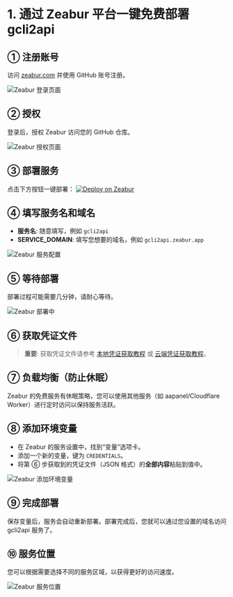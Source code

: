 # 1. 通过 Zeabur 平台一键免费部署 gcli2api

## ① 注册账号
访问 [zeabur.com](https://zeabur.com) 并使用 GitHub 账号注册。

![Zeabur 登录页面](../images/gcli2api/deploy-1.png)

## ② 授权
登录后，授权 Zeabur 访问您的 GitHub 仓库。

![Zeabur 授权页面](../images/gcli2api/deploy-2.png)

## ③ 部署服务
点击下方按钮一键部署：
[![Deploy on Zeabur](https://zeabur.com/button.svg)](https://zeabur.com/templates/gcli2api)

## ④ 填写服务名和域名
- **服务名**: 随意填写，例如 `gcli2api`
- **SERVICE_DOMAIN**: 填写您想要的域名，例如 `gcli2api.zeabur.app`

![Zeabur 服务配置](../images/gcli2api/deploy-3.png)

## ⑤ 等待部署
部署过程可能需要几分钟，请耐心等待。

![Zeabur 部署中](../images/gcli2api/deploy-4.png)

## ⑥ 获取凭证文件
> **重要**: 获取凭证文件请参考 [本地凭证获取教程](./本地凭证获取教程.md) 或 [云端凭证获取教程](./云端凭证获取教程.md)。

## ⑦ 负载均衡（防止休眠）
Zeabur 的免费服务有休眠策略，您可以使用其他服务（如 aapanel/Cloudflare Worker）进行定时访问以保持服务活跃。

## ⑧ 添加环境变量
- 在 Zeabur 的服务设置中，找到“变量”选项卡。
- 添加一个新的变量，键为 `CREDENTIALS`。
- 将第 ⑥ 步获取到的凭证文件（JSON 格式）的**全部内容**粘贴到值中。

![Zeabur 添加环境变量](../images/gcli2api/deploy-5.png)

## ⑨ 完成部署
保存变量后，服务会自动重新部署。部署完成后，您就可以通过您设置的域名访问 gcli2api 服务了。

## ⑩ 服务位置
您可以根据需要选择不同的服务区域，以获得更好的访问速度。

![Zeabur 服务位置](../images/gcli2api/deploy-6.png)
